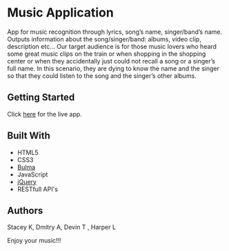 # Music Application
App for music recognition through lyrics, song’s name, singer/band’s name. Outputs information about the song/singer/band: albums, video clip, description etc... Our target audience is for those music lovers who heard some great music clips on the train or when shopping in the shopping center or when they accidentally just could not recall a song or a singer’s full name. In this scenario, they are dying to know the name and the singer so that they could listen to the song and the singer’s other albums.

## Getting Started
Click [here](https://harper774.github.io/Music-Application/) for the live app.

## Built With

* HTML5
* CSS3
* [Bulma](https://bulma.io/documentation/)
* JavaScript
* [jQuery](https://api.jquery.com/)
* RESTfull API's

## Authors
Stacey K, Dmitry A, Devin T , Harper L

Enjoy your music!!!